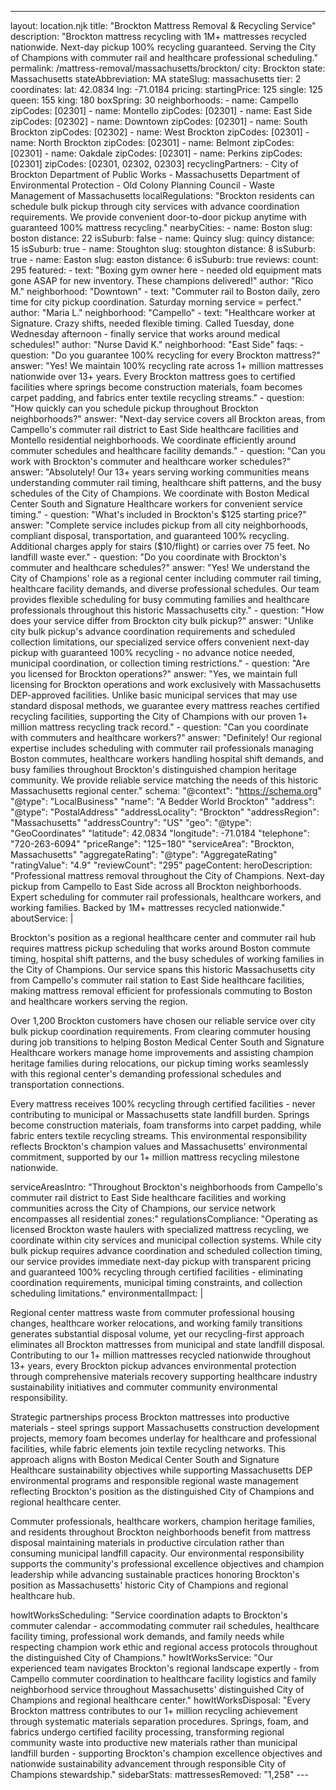 ---
layout: location.njk
title: "Brockton Mattress Removal & Recycling Service"
description: "Brockton mattress recycling with 1M+ mattresses recycled nationwide. Next-day pickup 100% recycling guaranteed. Serving the City of Champions with commuter rail and healthcare professional scheduling."
permalink: /mattress-removal/massachusetts/brockton/
city: Brockton state: Massachusetts stateAbbreviation: MA stateSlug: massachusetts tier: 2 coordinates: lat: 42.0834 lng: -71.0184 pricing: startingPrice: 125 single: 125 queen: 155 king: 180 boxSpring: 30 neighborhoods: - name: Campello zipCodes: [02301] - name: Montello zipCodes: [02301] - name: East Side zipCodes: [02302] - name: Downtown zipCodes: [02301] - name: South Brockton zipCodes: [02302] - name: West Brockton zipCodes: [02301] - name: North Brockton zipCodes: [02301] - name: Belmont zipCodes: [02301] - name: Oakdale zipCodes: [02301] - name: Perkins zipCodes: [02301] zipCodes: [02301, 02302, 02303] recyclingPartners: - City of Brockton Department of Public Works - Massachusetts Department of Environmental Protection - Old Colony Planning Council - Waste Management of Massachusetts localRegulations: "Brockton residents can schedule bulk pickup through city services with advance coordination requirements. We provide convenient door-to-door pickup anytime with guaranteed 100% mattress recycling." nearbyCities: - name: Boston slug: boston distance: 22 isSuburb: false - name: Quincy slug: quincy distance: 15 isSuburb: true - name: Stoughton slug: stoughton distance: 8 isSuburb: true - name: Easton slug: easton distance: 6 isSuburb: true reviews: count: 295 featured: - text: "Boxing gym owner here - needed old equipment mats gone ASAP for new inventory. These champions delivered!" author: "Rico M." neighborhood: "Downtown" - text: "Commuter rail to Boston daily, zero time for city pickup coordination. Saturday morning service = perfect." author: "Maria L." neighborhood: "Campello" - text: "Healthcare worker at Signature. Crazy shifts, needed flexible timing. Called Tuesday, done Wednesday afternoon - finally service that works around medical schedules!" author: "Nurse David K." neighborhood: "East Side" faqs: - question: "Do you guarantee 100% recycling for every Brockton mattress?" answer: "Yes! We maintain 100% recycling rate across 1+ million mattresses nationwide over 13+ years. Every Brockton mattress goes to certified facilities where springs become construction materials, foam becomes carpet padding, and fabrics enter textile recycling streams." - question: "How quickly can you schedule pickup throughout Brockton neighborhoods?" answer: "Next-day service covers all Brockton areas, from Campello's commuter rail district to East Side healthcare facilities and Montello residential neighborhoods. We coordinate efficiently around commuter schedules and healthcare facility demands." - question: "Can you work with Brockton's commuter and healthcare worker schedules?" answer: "Absolutely! Our 13+ years serving working communities means understanding commuter rail timing, healthcare shift patterns, and the busy schedules of the City of Champions. We coordinate with Boston Medical Center South and Signature Healthcare workers for convenient service timing." - question: "What's included in Brockton's $125 starting price?" answer: "Complete service includes pickup from all city neighborhoods, compliant disposal, transportation, and guaranteed 100% recycling. Additional charges apply for stairs ($10/flight) or carries over 75 feet. No landfill waste ever." - question: "Do you coordinate with Brockton's commuter and healthcare schedules?" answer: "Yes! We understand the City of Champions' role as a regional center including commuter rail timing, healthcare facility demands, and diverse professional schedules. Our team provides flexible scheduling for busy commuting families and healthcare professionals throughout this historic Massachusetts city." - question: "How does your service differ from Brockton city bulk pickup?" answer: "Unlike city bulk pickup's advance coordination requirements and scheduled collection limitations, our specialized service offers convenient next-day pickup with guaranteed 100% recycling - no advance notice needed, municipal coordination, or collection timing restrictions." - question: "Are you licensed for Brockton operations?" answer: "Yes, we maintain full licensing for Brockton operations and work exclusively with Massachusetts DEP-approved facilities. Unlike basic municipal services that may use standard disposal methods, we guarantee every mattress reaches certified recycling facilities, supporting the City of Champions with our proven 1+ million mattress recycling track record." - question: "Can you coordinate with commuters and healthcare workers?" answer: "Definitely! Our regional expertise includes scheduling with commuter rail professionals managing Boston commutes, healthcare workers handling hospital shift demands, and busy families throughout Brockton's distinguished champion heritage community. We provide reliable service matching the needs of this historic Massachusetts regional center." schema: "@context": "https://schema.org" "@type": "LocalBusiness" "name": "A Bedder World Brockton" "address": "@type": "PostalAddress" "addressLocality": "Brockton" "addressRegion": "Massachusetts" "addressCountry": "US" "geo": "@type": "GeoCoordinates" "latitude": 42.0834 "longitude": -71.0184 "telephone": "720-263-6094" "priceRange": "$125-$180" "serviceArea": "Brockton, Massachusetts" "aggregateRating": "@type": "AggregateRating" "ratingValue": "4.9" "reviewCount": "295" pageContent: heroDescription: "Professional mattress removal throughout the City of Champions. Next-day pickup from Campello to East Side across all Brockton neighborhoods. Expert scheduling for commuter rail professionals, healthcare workers, and working families. Backed by 1M+ mattresses recycled nationwide." aboutService: | <p>Brockton's position as a regional healthcare center and commuter rail hub requires mattress pickup scheduling that works around Boston commute timing, hospital shift patterns, and the busy schedules of working families in the City of Champions. Our service spans this historic Massachusetts city from Campello's commuter rail station to East Side healthcare facilities, making mattress removal efficient for professionals commuting to Boston and healthcare workers serving the region.</p> <p>Over 1,200 Brockton customers have chosen our reliable service over city bulk pickup coordination requirements. From clearing commuter housing during job transitions to helping Boston Medical Center South and Signature Healthcare workers manage home improvements and assisting champion heritage families during relocations, our pickup timing works seamlessly with this regional center's demanding professional schedules and transportation connections.</p> <p>Every mattress receives 100% recycling through certified facilities - never contributing to municipal or Massachusetts state landfill burden. Springs become construction materials, foam transforms into carpet padding, while fabric enters textile recycling streams. This environmental responsibility reflects Brockton's champion values and Massachusetts' environmental commitment, supported by our 1+ million mattress recycling milestone nationwide.</p> serviceAreasIntro: "Throughout Brockton's neighborhoods from Campello's commuter rail district to East Side healthcare facilities and working communities across the City of Champions, our service network encompasses all residential zones:" regulationsCompliance: "Operating as licensed Brockton waste haulers with specialized mattress recycling, we coordinate within city services and municipal collection systems. While city bulk pickup requires advance coordination and scheduled collection timing, our service provides immediate next-day pickup with transparent pricing and guaranteed 100% recycling through certified facilities - eliminating coordination requirements, municipal timing constraints, and collection scheduling limitations." environmentalImpact: | <p>Regional center mattress waste from commuter professional housing changes, healthcare worker relocations, and working family transitions generates substantial disposal volume, yet our recycling-first approach eliminates all Brockton mattresses from municipal and state landfill disposal. Contributing to our 1+ million mattresses recycled nationwide throughout 13+ years, every Brockton pickup advances environmental protection through comprehensive materials recovery supporting healthcare industry sustainability initiatives and commuter community environmental responsibility.</p> <p>Strategic partnerships process Brockton mattresses into productive materials - steel springs support Massachusetts construction development projects, memory foam becomes underlay for healthcare and professional facilities, while fabric elements join textile recycling networks. This approach aligns with Boston Medical Center South and Signature Healthcare sustainability objectives while supporting Massachusetts DEP environmental programs and responsible regional waste management reflecting Brockton's position as the distinguished City of Champions and regional healthcare center.</p> <p>Commuter professionals, healthcare workers, champion heritage families, and residents throughout Brockton neighborhoods benefit from mattress disposal maintaining materials in productive circulation rather than consuming municipal landfill capacity. Our environmental responsibility supports the community's professional excellence objectives and champion leadership while advancing sustainable practices honoring Brockton's position as Massachusetts' historic City of Champions and regional healthcare hub.</p> howItWorksScheduling: "Service coordination adapts to Brockton's commuter calendar - accommodating commuter rail schedules, healthcare facility timing, professional work demands, and family needs while respecting champion work ethic and regional access protocols throughout the distinguished City of Champions." howItWorksService: "Our experienced team navigates Brockton's regional landscape expertly - from Campello commuter coordination to healthcare facility logistics and family neighborhood service throughout Massachusetts' distinguished City of Champions and regional healthcare center." howItWorksDisposal: "Every Brockton mattress contributes to our 1+ million recycling achievement through systematic materials separation procedures. Springs, foam, and fabrics undergo certified facility processing, transforming regional community waste into productive new materials rather than municipal landfill burden - supporting Brockton's champion excellence objectives and nationwide sustainability advancement through responsible City of Champions stewardship." sidebarStats: mattressesRemoved: "1,258" ---